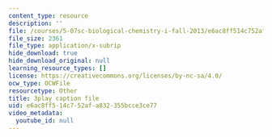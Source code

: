 ```yaml
---
content_type: resource
description: ''
file: /courses/5-07sc-biological-chemistry-i-fall-2013/e6ac8ff514c752afa832355bcce3ce77_cOD4yhZVZMY.vtt
file_size: 2361
file_type: application/x-subrip
hide_download: true
hide_download_original: null
learning_resource_types: []
license: https://creativecommons.org/licenses/by-nc-sa/4.0/
ocw_type: OCWFile
resourcetype: Other
title: 3play caption file
uid: e6ac8ff5-14c7-52af-a832-355bcce3ce77
video_metadata:
  youtube_id: null
---
```


